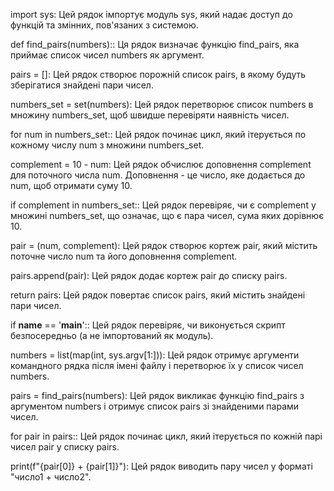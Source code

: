 import sys: Цей рядок імпортує модуль sys, який надає доступ до функцій та змінних, пов'язаних з системою.

def find_pairs(numbers):: Ця рядок визначає функцію find_pairs, яка приймає список чисел numbers як аргумент.

pairs = []: Цей рядок створює порожній список pairs, в якому будуть зберігатися знайдені пари чисел.

numbers_set = set(numbers): Цей рядок перетворює список numbers в множину numbers_set, щоб швидше перевіряти наявність чисел.

for num in numbers_set:: Цей рядок починає цикл, який ітерується по кожному числу num з множини numbers_set.

complement = 10 - num: Цей рядок обчислює доповнення complement для поточного числа num. Доповнення - це число, яке додається до num, щоб отримати суму 10.

if complement in numbers_set:: Цей рядок перевіряє, чи є complement у множині numbers_set, що означає, що є пара чисел, сума яких дорівнює 10.

pair = (num, complement): Цей рядок створює кортеж pair, який містить поточне число num та його доповнення complement.

pairs.append(pair): Цей рядок додає кортеж pair до списку pairs.

return pairs: Цей рядок повертає список pairs, який містить знайдені пари чисел.

if __name__ == '__main__':: Цей рядок перевіряє, чи виконується скрипт безпосередньо (а не імпортований як модуль).

numbers = list(map(int, sys.argv[1:])): Цей рядок отримує аргументи командного рядка після імені файлу і перетворює їх у список чисел numbers.

pairs = find_pairs(numbers): Цей рядок викликає функцію find_pairs з аргументом numbers і отримує список pairs зі знайденими парами чисел.

for pair in pairs:: Цей рядок починає цикл, який ітерується по кожній парі чисел pair у списку pairs.

print(f"{pair[0]} + {pair[1]}"): Цей рядок виводить пару чисел у форматі "число1 + число2".
